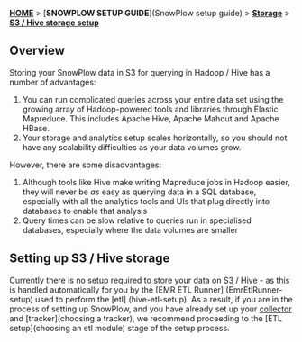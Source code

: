 [**HOME**](Home) > [**SNOWPLOW SETUP GUIDE**](SnowPlow setup guide) > [**Storage**](choosing-a-storage-module) > [**S3 / Hive storage setup**](s3-hive-storage-setup)

## Overview

Storing your SnowPlow data in S3 for querying in Hadoop / Hive has a number of advantages:

1. You can run complicated queries across your entire data set using the growing array of Hadoop-powered tools and libraries through Elastic Mapreduce. This includes Apache Hive, Apache Mahout and Apache HBase.
2. Your storage and analytics setup scales horizontally, so you should not have any scalability difficulties as your data volumes grow.

However, there are some disadvantages:

1. Although tools like Hive make writing Mapreduce jobs in Hadoop easier, they will never be _as_ easy as querying data in a SQL database, especially with all the analytics tools and UIs that plug directly into databases to enable that analysis 
2. Query times can be slow relative to queries run in specialised databases, especially where the data volumes are smaller

## Setting up S3 / Hive storage

Currently there is no setup required to store your data on S3 / Hive - as this is handled automatically for you by the [EMR ETL Runner] (EmrEtlRunner-setup) used to perform the [etl] (hive-etl-setup). As a result, if you are in the process of setting up SnowPlow, and you have already set up your [collector](choosing-a-collector) and [tracker](choosing a tracker), we recommend proceeding to the [ETL setup](choosing an etl module) stage of the setup process.